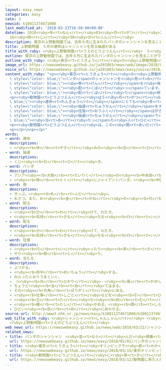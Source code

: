 ```yaml
---
layout: easy_news
categories: easy
cate: 3
newsid: k10011374671000
last_modified_at: '2018-03-23T16:50:00+09:00'
datetime: 2018<ruby>年<rt>ねん</rt></ruby>03<ruby>月<rt>がつ</rt></ruby>23<ruby>日<rt>にち</rt></ruby>
  16<ruby>時<rt>じ</rt></ruby>50<ruby>分<rt>ふん</rt></ruby>
description: 東京の上野動物園では、去年６月に生まれたパンダのシャンシャンを見ることができます。
title: 上野動物園　５月の連休はシャンシャンを見る抽選がある
title_with_ruby: <ruby>上野動物園<rt>うえのどうぶつえん</rt></ruby>　５<ruby>月<rt>がつ</rt></ruby>の<ruby>連休<rt>れんきゅう</rt></ruby>はシャンシャンを<ruby>見<rt>み</rt></ruby>る<ruby>抽選<rt>ちゅうせん</rt></ruby>がある
outline: 東京の上野動物園では、去年６月に生まれたパンダのシャンシャンを見ることができます。
outline_with_ruby: <ruby>東京<rt>とうきょう</rt></ruby>の<ruby>上野動物園<rt>うえのどうぶつえん</rt></ruby>では、<ruby>去年<rt>きょねん</rt></ruby>６<ruby>月<rt>がつ</rt></ruby>に<ruby>生<rt>う</rt></ruby>まれたパンダのシャンシャンを<ruby>見<rt>み</rt></ruby>ることができます。
image_url: https://newswebeasy.github.io/ja201803/news/web/image/2018/03/22/K10011374671_1803221606_1803221617_01_02.jpg
voice_url: https://newswebeasy.github.io/ja201803/news/easy/voice/2018/03/23/k10011374671000.mp3
content_with_ruby: "<p><ruby>東京<rt>とうきょう</rt></ruby>の<ruby>上野動物園<rt>うえのどうぶつえん</rt></ruby>では、<ruby>去年<rt>きょねん</rt></ruby>６<ruby>月<rt>がつ</rt></ruby>に<ruby>生<rt>う</rt></ruby>まれた<span\
  \ style=\"color: blue;\">パンダ</span>のシャンシャンを<ruby>見<rt>み</rt></ruby>ることができます。<ruby>動物園<rt>どうぶつえん</rt></ruby>は、シャンシャンを<ruby>見<rt>み</rt></ruby>るための<span\
  \ style=\"color: blue;\"><ruby>券<rt>けん</rt></ruby></span>を<ruby>毎日<rt>まいにち</rt></ruby>９０００<ruby>枚<rt>まい</rt></ruby><span\
  \ style=\"color: blue;\"><ruby>配<rt>くば</rt></ruby>っ</span>ています。<ruby>土曜日<rt>どようび</rt></ruby>や<ruby>日曜日<rt>にちようび</rt></ruby>などには１<ruby>時間<rt>じかん</rt></ruby>で<ruby>全部<rt>ぜんぶ</rt></ruby><span\
  \ style=\"color: blue;\"><ruby>配<rt>くば</rt></ruby>り</span><ruby>終<rt>お</rt></ruby>わることがあります。</p>\n\
  <p><ruby>動物園<rt>どうぶつえん</rt></ruby>は５<ruby>月<rt>がつ</rt></ruby>の<span style=\"color:\
  \ blue;\"><ruby>連休<rt>れんきゅう</rt></ruby></span>にとても<ruby>多<rt>おお</rt></ruby>くの<ruby>人<rt>ひと</rt></ruby>が<ruby>来<rt>く</rt></ruby>ると<ruby>考<rt>かんが</rt></ruby>えて、５<ruby>月<rt>がつ</rt></ruby><ruby>３日<rt>みっか</rt></ruby>から<ruby>６日<rt>むいか</rt></ruby>の<ruby>間<rt>あいだ</rt></ruby>にシャンシャンを<ruby>見<rt>み</rt></ruby>るための<span\
  \ style=\"color: blue;\"><ruby>抽選<rt>ちゅうせん</rt></ruby></span>をすることにしました。</p>\n<p>この<ruby>間<rt>あいだ</rt></ruby>にシャンシャンを<ruby>見<rt>み</rt></ruby>たい<ruby>人<rt>ひと</rt></ruby>は、４<ruby>月<rt>がつ</rt></ruby><ruby>２日<rt>ふつか</rt></ruby>までに「<span\
  \ style=\"color: blue;\"><ruby>往復<rt>おうふく</rt></ruby></span>はがき」を<ruby>送<rt>おく</rt></ruby>らなければなりません。<span\
  \ style=\"color: blue;\"><ruby>抽選<rt>ちゅうせん</rt></ruby></span>で<span style=\"color:\
  \ blue;\"><ruby>当<rt>あ</rt></ruby>たっ</span>た<ruby>人<rt>ひと</rt></ruby>には、シャンシャンを<ruby>見<rt>み</rt></ruby>ることができる<ruby>日<rt>ひ</rt></ruby>や<ruby>時間<rt>じかん</rt></ruby>が<ruby>書<rt>か</rt></ruby>いたはがきが<ruby>戻<rt>もど</rt></ruby>ってきます。</p>\n\
  <p><ruby>動物園<rt>どうぶつえん</rt></ruby>は、この<ruby>間<rt>あいだ</rt></ruby>に３<ruby>万<rt>まん</rt></ruby>９０００<ruby>人<rt>にん</rt></ruby>ぐらいが<ruby>見<rt>み</rt></ruby>ることができると<ruby>話<rt>はな</rt></ruby>しています。</p>\n\
  <p></p>\n<p></p>"
words:
- word: 連休
  descriptions:
  - <ruby><rb>休</rb><rt>やす</rt></ruby>みの<ruby><rb>日</rb><rt>ひ</rt></ruby>が<ruby><rb>続</rb><rt>つづ</rt></ruby>くこと。また、<ruby><rb>続</rb><rt>つづ</rt></ruby>いた<ruby><rb>休日</rb><rt>きゅうじつ</rt></ruby>。
- word: 抽選
  descriptions:
  - くじ<ruby><rb>引</rb><rt>び</rt></ruby>き。
- word: パンダ
  descriptions:
  - アジア<ruby><rb>大陸</rb><rt>たいりく</rt></ruby>の<ruby><rb>中央部</rb><rt>ちゅうおうぶ</rt></ruby>にすむけもの。ジャイアントパンダとレッサーパンダがいる。
  - <ruby><rb>特</rb><rt>とく</rt></ruby>にジャイアントパンダ。<ruby><rb>中国西部</rb><rt>ちゅうごくせいぶ</rt></ruby>の<ruby><rb>山地</rb><rt>さんち</rt></ruby>にすむ。<ruby><rb>体</rb><rt>からだ</rt></ruby>は<ruby><rb>白</rb><rt>しろ</rt></ruby>と<ruby><rb>黒</rb><rt>くろ</rt></ruby>に<ruby><rb>色分</rb><rt>いろわ</rt></ruby>けされて、<ruby><rb>顔</rb><rt>かお</rt></ruby>つきや<ruby><rb>動作</rb><rt>どうさ</rt></ruby>がかわいい。
- word: 券
  descriptions:
  - きっぷ。<ruby><rb>札</rb><rt>ふだ</rt></ruby>。
  - おさつ。また、お<ruby><rb>金</rb><rt>かね</rt></ruby>の<ruby><rb>代</rb><rt>か</rt></ruby>わりになる<ruby><rb>札</rb><rt>ふだ</rt></ruby>。
- word: 配る
  descriptions:
  - <ruby><rb>分</rb><rt>わ</rt></ruby>けて、わたす。
  - <ruby><rb>気持</rb><rt>きも</rt></ruby>ちを<ruby><rb>行</rb><rt>い</rt></ruby>きわたらせる。
- word: 配る
  descriptions:
  - <ruby><rb>分</rb><rt>わ</rt></ruby>けて、わたす。
  - <ruby><rb>気持</rb><rt>きも</rt></ruby>ちを<ruby><rb>行</rb><rt>い</rt></ruby>きわたらせる。
- word: 往復
  descriptions:
  - <ruby><rb>行</rb><rt>い</rt></ruby>ったり<ruby><rb>来</rb><rt>き</rt></ruby>たりすること。<ruby><rb>行</rb><rt>い</rt></ruby>きと<ruby><rb>帰</rb><rt>かえ</rt></ruby>り。
  - やり<ruby><rb>取</rb><rt>と</rt></ruby>り。
- word: 当たる
  descriptions:
  - ぶつかる。
  - <ruby><rb>命中</rb><rt>めいちゅう</rt></ruby>する。
  - ねらったとおりうまくいく。
  - （<ruby><rb>光</rb><rt>ひかり</rt></ruby>・<ruby><rb>風</rb><rt>かぜ</rt></ruby>などを）<ruby><rb>受</rb><rt>う</rt></ruby>けるようにする。
  - ちょうど<ruby><rb>当</rb><rt>あ</rt></ruby>てはまる。
  - その<ruby><rb>方角</rb><rt>ほうがく</rt></ruby>にある。
  - <ruby><rb>仕事</rb><rt>しごと</rt></ruby>などを<ruby><rb>引</rb><rt>ひ</rt></ruby>き<ruby><rb>受</rb><rt>う</rt></ruby>ける。
  - <ruby><rb>立</rb><rt>た</rt></ruby>ち<ruby><rb>向</rb><rt>む</rt></ruby>かう。
  - <ruby><rb>確</rb><rt>たし</rt></ruby>かめる。<ruby><rb>調</rb><rt>しら</rt></ruby>べる。
  - ひどい<ruby><rb>目</rb><rt>め</rt></ruby>にあわせる。
source_url: http://www3.nhk.or.jp/news/easy/k10011374671000/k10011374671000.html
web_title_with_ruby: <ruby>シャンシャン<rt>しゃんしゃん</rt></ruby> <ruby>大型<rt>おおがた</rt></ruby><ruby>連休中<rt>れんきゅうちゅう</rt></ruby>の<ruby>観覧<rt>かんらん</rt></ruby>は<ruby>抽選<rt>ちゅうせん</rt></ruby>に
  <ruby>上野動物園<rt>うえのどうぶつえん</rt></ruby>
web_news_url: https://newswebeasy.github.io/news/web/2018/03/22/シャンシャン-大型連休中の観覧は抽選に-上野動物園
related_news:
- title: パンダのシャンシャン　<ruby>並<rt>なら</rt></ruby>んだ<ruby>順番<rt>じゅんばん</rt></ruby>で<ruby>見<rt>み</rt></ruby>ることができる
  url: https://newswebeasy.github.io/news/easy/2018/02/01/パンダのシャンシャン-並んだ順番で見ることができる
- title: <ruby>東京<rt>とうきょう</rt></ruby>オリンピックで<ruby>若<rt>わか</rt></ruby>い<ruby>人<rt>ひと</rt></ruby>が<ruby>見<rt>み</rt></ruby>たい<ruby>競技<rt>きょうぎ</rt></ruby>　１<ruby>番<rt>ばん</rt></ruby>はバレーボール
  url: https://newswebeasy.github.io/news/easy/2018/03/15/東京オリンピックで若い人が見たい競技-1番はバレーボール
- title: <ruby>動物園<rt>どうぶつえん</rt></ruby>に<ruby>来<rt>き</rt></ruby>た<ruby>人<rt>ひと</rt></ruby>がたばこを<ruby>投<rt>な</rt></ruby>げてオランウータンが<ruby>吸<rt>す</rt></ruby>う
  url: https://newswebeasy.github.io/news/easy/2018/03/12/動物園に来た人がたばこを投げてオランウータンが吸う
...
```

